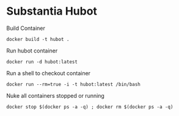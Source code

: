 # Substantia Hubot

Build Container

    docker build -t hubot .

Run hubot container

    docker run -d hubot:latest

Run a shell to checkout container

    docker run --rm=true -i -t hubot:latest /bin/bash

Nuke all containers stopped or running

    docker stop $(docker ps -a -q) ; docker rm $(docker ps -a -q)
